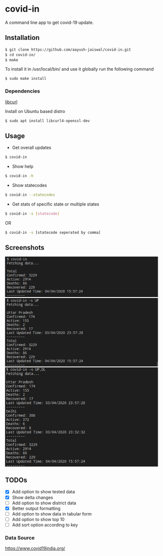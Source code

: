 # covid-in

A command line app to get covid-19 update.

## Installation

```sh
$ git clone https://github.com/aayush-jaiswal/covid-in.git
$ cd covid-in/
$ make
```

To install it in /usr/local/bin/ and use it globally run the following command
```sh
$ sudo make install
```

### Dependencies
[libcurl](https://curl.haxx.se/docs/install.html)

Install on Ubuntu based distro
```sh
$ sudo apt install libcurl4-openssl-dev
```


## Usage

* Get overall updates
```sh
$ covid-in
```

* Show help
```sh
$ covid-in -h
```

* Show statecodes
```sh
$ covid-in --statecodes
```

* Get stats of specific state or multiple states
```sh
$ covid-in -s [statecode]
```
OR 
```sh
$ covid-in -s [statecode seperated by comma]
```

## Screenshots

![Example 1](./screenshots/ex1.png)
![Example 2](./screenshots/ex2.png)
![Example 3](./screenshots/ex3.png)

## TODOs

- [x] Add option to show tested data 
- [x] Show delta changes
- [ ] Add option to show district data
- [x] Better output formatting
- [ ] Add option to show data in tabular form
- [ ] Add option to show top 10
- [ ] Add sort option according to key 

### Data Source

https://www.covid19india.org/